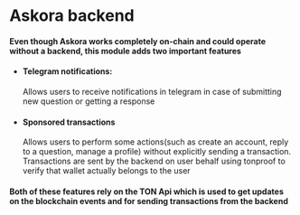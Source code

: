 # Askora backend

#### Even though Askora works completely on-chain and could operate without a backend, this module adds two important features

- #### Telegram notifications:
   
   Allows users to receive notifications in telegram in case of submitting new question or getting a response

- #### Sponsored transactions

   Allows users to perform some actions(such as create an account, reply to a question, manage a profile) without explicitly sending a transaction.
   Transactions are sent by the backend on user behalf using tonproof to verify that wallet actually belongs to the user

#### Both of these features rely on the TON Api which is used to get updates on the blockchain events and for sending transactions from the backend
